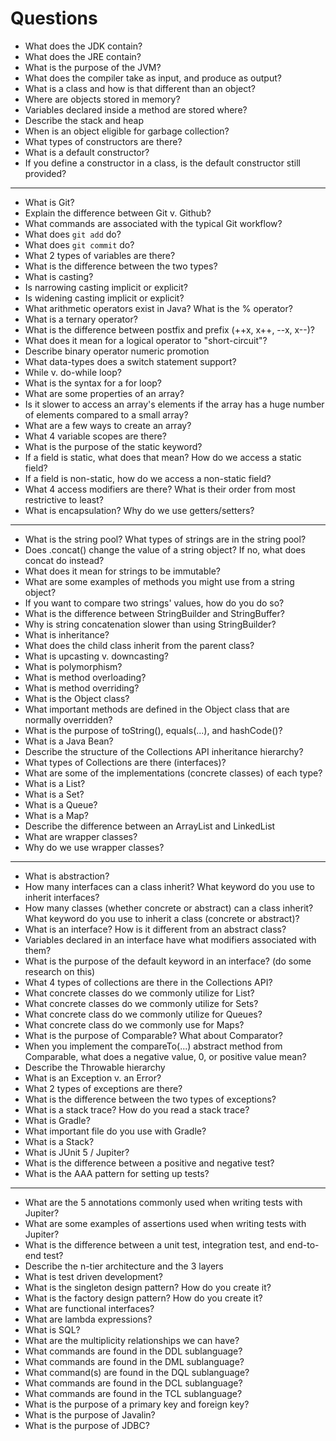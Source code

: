 # Questions

* What does the JDK contain?
* What does the JRE contain?
* What is the purpose of the JVM?
* What does the compiler take as input, and produce as output?
* What is a class and how is that different than an object?
* Where are objects stored in memory?
* Variables declared inside a method are stored where?
* Describe the stack and heap
* When is an object eligible for garbage collection?
* What types of constructors are there?
* What is a default constructor?
* If you define a constructor in a class, is the default constructor still provided?
---
* What is Git?
* Explain the difference between Git v. Github?
* What commands are associated with the typical Git workflow?
* What does `git add` do?
* What does `git commit` do?
* What 2 types of variables are there?
* What is the difference between the two types?
* What is casting?
* Is narrowing casting implicit or explicit?
* Is widening casting implicit or explicit?
* What arithmetic operators exist in Java? What is the % operator?
* What is a ternary operator?
* What is the difference between postfix and prefix (++x, x++, --x, x--)?
* What does it mean for a logical operator to "short-circuit"?
* Describe binary operator numeric promotion
* What data-types does a switch statement support?
* While v. do-while loop?
* What is the syntax for a for loop?
* What are some properties of an array?
* Is it slower to access an array's elements if the array has a huge number of elements compared to a small array?
* What are a few ways to create an array?
* What 4 variable scopes are there?
* What is the purpose of the static keyword?
* If a field is static, what does that mean? How do we access a static field?
* If a field is non-static, how do we access a non-static field?
* What 4 access modifiers are there? What is their order from most restrictive to least?
* What is encapsulation? Why do we use getters/setters?
---
* What is the string pool? What types of strings are in the string pool?
* Does .concat() change the value of a string object? If no, what does concat do instead?
* What does it mean for strings to be immutable?
* What are some examples of methods you might use from a string object?
* If you want to compare two strings' values, how do you do so?
* What is the difference between StringBuilder and StringBuffer?
* Why is string concatenation slower than using StringBuilder?
* What is inheritance?
* What does the child class inherit from the parent class?
* What is upcasting v. downcasting?
* What is polymorphism?
* What is method overloading?
* What is method overriding?
* What is the Object class?
* What important methods are defined in the Object class that are normally overridden?
* What is the purpose of toString(), equals(...), and hashCode()?
* What is a Java Bean?
* Describe the structure of the Collections API inheritance hierarchy?
* What types of Collections are there (interfaces)?
* What are some of the implementations (concrete classes) of each type?
* What is a List?
* What is a Set?
* What is a Queue?
* What is a Map?
* Describe the difference between an ArrayList and LinkedList
* What are wrapper classes?
* Why do we use wrapper classes?
---
* What is abstraction?
* How many interfaces can a class inherit? What keyword do you use to inherit interfaces?
* How many classes (whether concrete or abstract) can a class inherit? What keyword do you use to inherit a class (concrete or abstract)?
* What is an interface? How is it different from an abstract class?
* Variables declared in an interface have what modifiers associated with them?
* What is the purpose of the default keyword in an interface? (do some research on this)
* What 4 types of collections are there in the Collections API?
* What concrete classes do we commonly utilize for List?
* What concrete classes do we commonly utilize for Sets?
* What concrete class do we commonly utilize for Queues?
* What concrete class do we commonly use for Maps?
* What is the purpose of Comparable? What about Comparator?
* When you implement the compareTo(...) abstract method from Comparable, what does a negative value, 0, or positive value mean?
* Describe the Throwable hierarchy
* What is an Exception v. an Error?
* What 2 types of exceptions are there?
* What is the difference between the two types of exceptions?
* What is a stack trace? How do you read a stack trace?
* What is Gradle?
* What important file do you use with Gradle?
* What is a Stack?
* What is JUnit 5 / Jupiter?
* What is the difference between a positive and negative test?
* What is the AAA pattern for setting up tests?
---
* What are the 5 annotations commonly used when writing tests with Jupiter?
* What are some examples of assertions used when writing tests with Jupiter?
* What is the difference between a unit test, integration test, and end-to-end test?
* Describe the n-tier architecture and the 3 layers
* What is test driven development?
* What is the singleton design pattern? How do you create it?
* What is the factory design pattern? How do you create it?
* What are functional interfaces?
* What are lambda expressions?
* What is SQL?
* What are the multiplicity relationships we can have?
* What commands are found in the DDL sublanguage?
* What commands are found in the DML sublanguage?
* What command(s) are found in the DQL sublanguage?
* What commands are found in the DCL sublanguage?
* What commands are found in the TCL sublanguage?
* What is the purpose of a primary key and foreign key?
* What is the purpose of Javalin?
* What is the purpose of JDBC?
